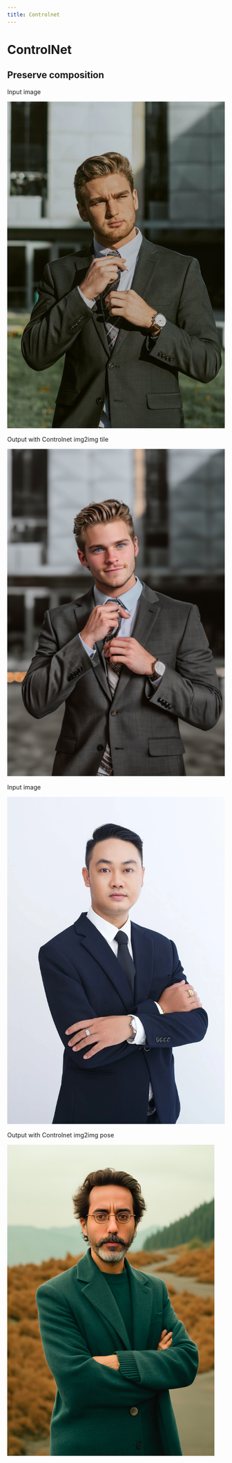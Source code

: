 ```yaml
---
title: Controlnet
---
```


# ControlNet 
## Preserve composition

<div style={{ display: "grid", 'grid-template-columns': '1fr 1fr', gap: '1.5rem' }}>
<div>
<figcaption>Input image</figcaption>

![source.png](./img/controlnet-input.jpeg)
</div>

<div>
<figcaption>Output with Controlnet img2img tile</figcaption>

![generated.png](./img/controlnet-output.jpg)
</div>

<div>
<figcaption>Input image</figcaption>

![source.png](./img/controlnet-input2.jpeg)
</div>

<div>
<figcaption>Output with Controlnet img2img pose</figcaption>

![generated.png](./img/controlnet-output2.png)
</div>
</div>
